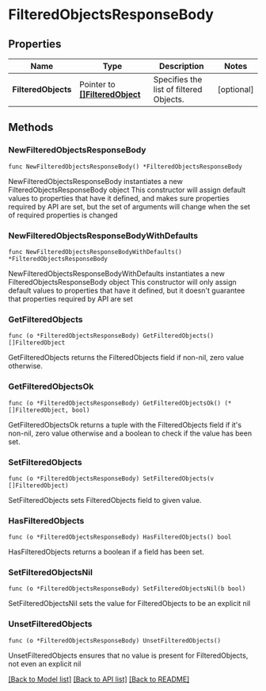 # FilteredObjectsResponseBody

## Properties

Name | Type | Description | Notes
------------ | ------------- | ------------- | -------------
**FilteredObjects** | Pointer to [**[]FilteredObject**](FilteredObject.md) | Specifies the list of filtered Objects. | [optional] 

## Methods

### NewFilteredObjectsResponseBody

`func NewFilteredObjectsResponseBody() *FilteredObjectsResponseBody`

NewFilteredObjectsResponseBody instantiates a new FilteredObjectsResponseBody object
This constructor will assign default values to properties that have it defined,
and makes sure properties required by API are set, but the set of arguments
will change when the set of required properties is changed

### NewFilteredObjectsResponseBodyWithDefaults

`func NewFilteredObjectsResponseBodyWithDefaults() *FilteredObjectsResponseBody`

NewFilteredObjectsResponseBodyWithDefaults instantiates a new FilteredObjectsResponseBody object
This constructor will only assign default values to properties that have it defined,
but it doesn't guarantee that properties required by API are set

### GetFilteredObjects

`func (o *FilteredObjectsResponseBody) GetFilteredObjects() []FilteredObject`

GetFilteredObjects returns the FilteredObjects field if non-nil, zero value otherwise.

### GetFilteredObjectsOk

`func (o *FilteredObjectsResponseBody) GetFilteredObjectsOk() (*[]FilteredObject, bool)`

GetFilteredObjectsOk returns a tuple with the FilteredObjects field if it's non-nil, zero value otherwise
and a boolean to check if the value has been set.

### SetFilteredObjects

`func (o *FilteredObjectsResponseBody) SetFilteredObjects(v []FilteredObject)`

SetFilteredObjects sets FilteredObjects field to given value.

### HasFilteredObjects

`func (o *FilteredObjectsResponseBody) HasFilteredObjects() bool`

HasFilteredObjects returns a boolean if a field has been set.

### SetFilteredObjectsNil

`func (o *FilteredObjectsResponseBody) SetFilteredObjectsNil(b bool)`

 SetFilteredObjectsNil sets the value for FilteredObjects to be an explicit nil

### UnsetFilteredObjects
`func (o *FilteredObjectsResponseBody) UnsetFilteredObjects()`

UnsetFilteredObjects ensures that no value is present for FilteredObjects, not even an explicit nil

[[Back to Model list]](../README.md#documentation-for-models) [[Back to API list]](../README.md#documentation-for-api-endpoints) [[Back to README]](../README.md)


